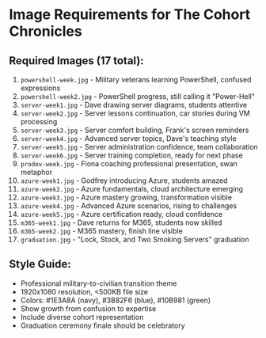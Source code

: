 # Image Requirements for The Cohort Chronicles

## Required Images (17 total):

1. `powershell-week.jpg` - Military veterans learning PowerShell, confused expressions
2. `powershell-week2.jpg` - PowerShell progress, still calling it "Power-Hell"
3. `server-week1.jpg` - Dave drawing server diagrams, students attentive
4. `server-week2.jpg` - Server lessons continuation, car stories during VM processing
5. `server-week3.jpg` - Server comfort building, Frank's screen reminders
6. `server-week4.jpg` - Advanced server topics, Dave's teaching style
7. `server-week5.jpg` - Server administration confidence, team collaboration
8. `server-week6.jpg` - Server training completion, ready for next phase
9. `prodev-week.jpg` - Fiona coaching professional presentation, swan metaphor
10. `azure-week1.jpg` - Godfrey introducing Azure, students amazed
11. `azure-week2.jpg` - Azure fundamentals, cloud architecture emerging
12. `azure-week3.jpg` - Azure mastery growing, transformation visible
13. `azure-week4.jpg` - Advanced Azure scenarios, rising to challenges
14. `azure-week5.jpg` - Azure certification ready, cloud confidence
15. `m365-week1.jpg` - Dave returns for M365, students now skilled
16. `m365-week2.jpg` - M365 mastery, finish line visible
17. `graduation.jpg` - "Lock, Stock, and Two Smoking Servers" graduation

## Style Guide:
- Professional military-to-civilian transition theme
- 1920x1080 resolution, <500KB file size
- Colors: #1E3A8A (navy), #3B82F6 (blue), #10B981 (green)
- Show growth from confusion to expertise
- Include diverse cohort representation
- Graduation ceremony finale should be celebratory
